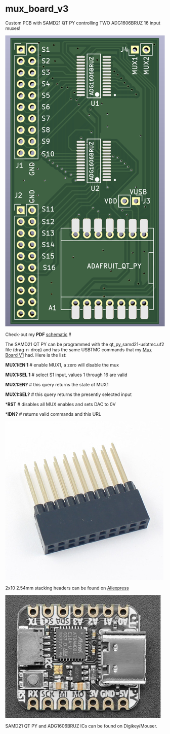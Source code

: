 # mux_board_v3
Custom PCB with SAMD21 QT PY controlling TWO ADG1606BRUZ 16 input muxes!

![picture](https://github.com/charkster/mux_board_v3/blob/main/mux_board_v3_pcb.png)

Check-out my **PDF** [schematic](https://github.com/charkster/mux_board_v3/blob/main/mux_board_v3_schematic.pdf) !!

The SAMD21 QT PY can be  programmed with the qt_py_samd21-usbtmc.uf2 file (drag-n-drop) and has the same USBTMC commands that my [Mux Board V1](https://github.com/charkster/mux_board_v1) had. Here is the list:

**MUX1:EN 1** # enable MUX1, a zero will disable the mux

**MUX1:SEL 1** # select S1 input, values 1 through 16 are valid

**MUX1:EN?** # this query returns the state of MUX1

**MUX1:SEL?** # this query returns the presently selected input

***RST** # disables all MUX enables and sets DAC to 0V

***IDN?** # returns valid commands and this URL

![picture](https://github.com/charkster/mux_board_v3/blob/main/2x10stacking_header.jpg)

2x10 2.54mm stacking headers can be found on [Aliexpress](https://www.aliexpress.us/item/2251832794527968.html?gatewayAdapt=glo2usa4itemAdapt&_randl_shipto=US)

![picture](https://github.com/charkster/mux_board_v3/blob/main/SAMD21_QT_PY_.jpg)

SAMD21 QT PY and ADG1606BRUZ ICs can be found on Digikey/Mouser.
